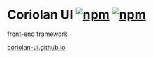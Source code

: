 # Coriolan UI [![npm](https://img.shields.io/npm/v/coriolan-ui.svg)](https://www.npmjs.com/package/coriolan-ui) [![npm](https://img.shields.io/npm/dt/coriolan-ui.svg)](https://www.npmjs.com/package/coriolan-ui)

front-end framework

[coriolan-ui.github.io](https://coriolan-ui.github.io)
